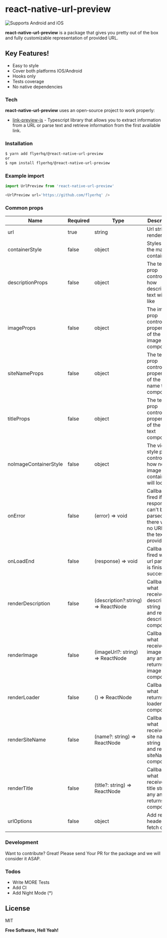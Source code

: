 # react-native-url-preview

![Supports Android and iOS](https://img.shields.io/badge/platforms-android%20|%20ios-lightgrey.svg)

**react-native-url-preview** is a package that gives you pretty out of the box and fully customizable representation of provided URL.

## Key Features!

- Easy to style
- Cover both platforms IOS/Android
- Hooks only
- Tests coverage
- No native dependencies

### **Tech**

**react-native-url-preview** uses an open-source project to work properly:

- [link-preview-js](https://www.npmjs.com/package/link-preview-js) - Typescript library that allows you to extract information from a URL or parse text and retrieve information from the first available link.

### **Installation**

```sh
$ yarn add flyerhq/@react-native-url-preview
or
$ npm install flyerhq/@react-native-url-preview
```

### **Example import**

```javascript
import UrlPreview from 'react-native-url-preview'

<UrlPreview url='https://github.com/flyerhq' />
```

### **Common props**

| Name                  | Required | Type                               | Description                                                                              |
| --------------------- | -------- | ---------------------------------- | ---------------------------------------------------------------------------------------- |
| url                   | true     | string                             | Url string to render                                                                     |
| containerStyle        | false    | object                             | Styles of the main container                                                             |
| descriptionProps      | false    | object                             | The text prop controls how description text will look like                               |
| imageProps            | false    | object                             | The image prop controls all properties of the url image component                        |
| siteNameProps         | false    | object                             | The text prop controls all properties of the site name text component                    |
| titleProps            | false    | object                             | The text prop controls all properties of the title text component                        |
| noImageContainerStyle | false    | object                             | The view style prop controls how no image container will look like                       |
| onError               | false    | (error) => void                    | Callback fired if a response can't be parsed or if there was no URL in the text provided |
| onLoadEnd             | false    | (response) => void                 | Callback fired when url parsing is finished successfully                                 |
| renderDescription     | false    | (description?:string) => ReactNode | Callback what receives description string if any and returns description component       |
| renderImage           | false    | (imageUrl?: string) => ReactNode   | Callback what receives image url if any and returns image component                      |
| renderLoader          | false    | () => ReactNode                    | Callback what returns loader component                                                   |
| renderSiteName        | false    | (name?: string) => ReactNode       | Callback what receives site name string if any and returns siteName component            |
| renderTitle           | false    | (title?: string) => ReactNode      | Callback what receives title string if any and returns title component                   |
| urlOptions            | false    | object                             | Add request headers to fetch call                                                        |

### **Development**

Want to contribute? Great!
Please send Your PR for the package and we will consider it ASAP.

### **Todos**

- Write MORE Tests
- Add CI
- Add Night Mode (\*)

## **License**

MIT

**Free Software, Hell Yeah!**
